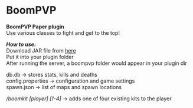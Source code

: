 # BoomPVP
**BoomPVP Paper plugin**  
Use various classes to fight and get to the top!

***How to use:*** \
Download JAR file from [here](https://github.com/dlabaja/BoomPVP/releases/)  
Put it into your plugin folder  
After running the server, a boompvp folder would appear in your plugin dir  

db.db -> stores stats, kills and deaths  
config.properties -> configuration and game settings  
spawn.json -> list of maps and spawn locations  

*/boomkit [player] [1-4]* -> adds one of four existing kits to the player

